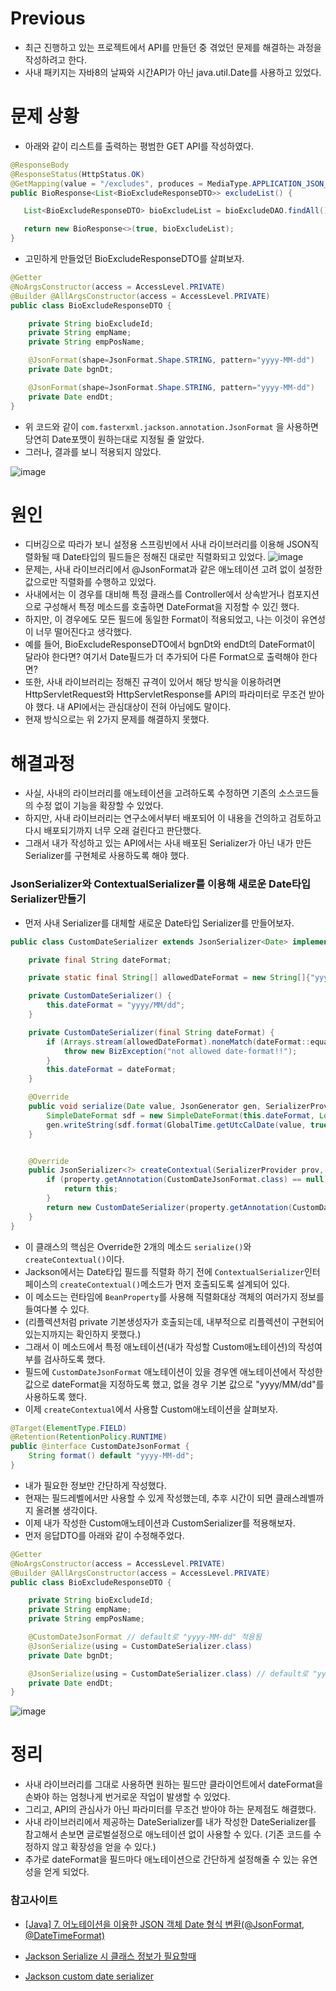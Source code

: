 # Previous
* 최근 진행하고 있는 프로젝트에서 API를 만들던 중 겪었던 문제를 해결하는 과정을 작성하려고 한다.
* 사내 패키지는 자바8의 날짜와 시간API가 아닌 java.util.Date를 사용하고 있었다.

# 문제 상황
* 아래와 같이 리스트를 출력하는 평범한 GET API를 작성하였다.
```java
@ResponseBody
@ResponseStatus(HttpStatus.OK)
@GetMapping(value = "/excludes", produces = MediaType.APPLICATION_JSON_VALUE)
public BioResponse<List<BioExcludeResponseDTO>> excludeList() {

   List<BioExcludeResponseDTO> bioExcludeList = bioExcludeDAO.findAll();

   return new BioResponse<>(true, bioExcludeList);
}
```
* 고민하게 만들었던 BioExcludeResponseDTO를 살펴보자.
```java
@Getter
@NoArgsConstructor(access = AccessLevel.PRIVATE)
@Builder @AllArgsConstructor(access = AccessLevel.PRIVATE)
public class BioExcludeResponseDTO {

    private String bioExcludeId;
    private String empName;
    private String empPosName;

    @JsonFormat(shape=JsonFormat.Shape.STRING, pattern="yyyy-MM-dd")
    private Date bgnDt;

    @JsonFormat(shape=JsonFormat.Shape.STRING, pattern="yyyy-MM-dd")
    private Date endDt;
}
```
* 위 코드와 같이 `com.fasterxml.jackson.annotation.JsonFormat` 을 사용하면 당연히 Date포맷이 원하는대로 지정될 줄 알았다.
* 그러나, 결과를 보니 적용되지 않았다.

![image](https://user-images.githubusercontent.com/39439576/236819770-811df5d8-8c0f-492d-9c26-1be9030e762a.png)

# 원인
* 디버깅으로 따라가 보니 설정용 스프링빈에서 사내 라이브러리를 이용해 JSON직렬화될 때 Date타입의 필드들은 정해진 대로만 직렬화되고 있었다.
![image](https://user-images.githubusercontent.com/39439576/236823847-f788be4f-2340-42c3-b040-c42de94e85a0.png)
* 문제는, 사내 라이브러리에서 @JsonFormat과 같은 애노테이션 고려 없이 설정한 값으로만 직렬화를 수행하고 있었다.
* 사내에서는 이 경우를 대비해 특정 클래스를 Controller에서 상속받거나 컴포지션으로 구성해서 특정 메소드를 호출하면 DateFormat을 지정할 수 있긴 했다.
* 하지만, 이 경우에도 모든 필드에 동일한 Format이 적용되었고, 나는 이것이 유연성이 너무 떨어진다고 생각했다.
* 예를 들어, BioExcludeResponseDTO에서 bgnDt와 endDt의 DateFormat이 달라야 한다면? 여기서 Date필드가 더 추가되어 다른 Format으로 출력해야 한다면?
* 또한, 사내 라이브러리는 정해진 규격이 있어서 해당 방식을 이용하려면 HttpServletRequest와 HttpServletResponse를 API의 파라미터로 무조건 받아야 했다. 내 API에서는 관심대상이 전혀 아님에도 말이다.
* 현재 방식으로는 위 2가지 문제를 해결하지 못했다.

# 해결과정
* 사실, 사내의 라이브러리를 애노테이션을 고려하도록 수정하면 기존의 소스코드들의 수정 없이 기능을 확장할 수 있었다.
* 하지만, 사내 라이브러리는 연구소에서부터 배포되어 이 내용을 건의하고 검토하고 다시 배포되기까지 너무 오래 걸린다고 판단했다.
* 그래서 내가 작성하고 있는 API에서는 사내 배포된 Serializer가 아닌 내가 만든 Serializer를 구현체로 사용하도록 해야 했다.

### JsonSerializer와 ContextualSerializer를 이용해 새로운 Date타입 Serializer만들기
* 먼저 사내 Serializer를 대체할 새로운 Date타입 Serializer를 만들어보자.
```java
public class CustomDateSerializer extends JsonSerializer<Date> implements ContextualSerializer {

    private final String dateFormat;

    private static final String[] allowedDateFormat = new String[]{"yyyy-MM-dd HH:mm:ss", "yyyy-MM-dd'T'HH:mm:ss", "yyyy-MM-dd'T'HH:mm:ss.SSSZ", "yyyy-MM-dd HH:mm", "yyyy-MM-dd HH", "yyyy-MM-dd"};

    private CustomDateSerializer() {
        this.dateFormat = "yyyy/MM/dd";
    }

    private CustomDateSerializer(final String dateFormat) {
        if (Arrays.stream(allowedDateFormat).noneMatch(dateFormat::equals)) {
            throw new BizException("not allowed date-format!!");
        }
        this.dateFormat = dateFormat;
    }

    @Override
    public void serialize(Date value, JsonGenerator gen, SerializerProvider serializers) throws IOException {
        SimpleDateFormat sdf = new SimpleDateFormat(this.dateFormat, Locale.ENGLISH);
        gen.writeString(sdf.format(GlobalTime.getUtcCalDate(value, true)));
    }


    @Override
    public JsonSerializer<?> createContextual(SerializerProvider prov, BeanProperty property) throws JsonMappingException {
        if (property.getAnnotation(CustomDateJsonFormat.class) == null) {
            return this;
        }
        return new CustomDateSerializer(property.getAnnotation(CustomDateJsonFormat.class).format());
    }
}
```
* 이 클래스의 핵심은 Override한 2개의 메소드 `serialize()`와 `createContextual()`이다.
* Jackson에서는 Date타입 필드를 직렬화 하기 전에 `ContextualSerializer`인터페이스의 `createContextual()`메소드가 먼저 호출되도록 설계되어 있다.
* 이 메소드는 런타임에 `BeanProperty`를 사용해 직렬화대상 객체의 여러가지 정보를 들여다볼 수 있다.
* (리플렉션처럼 private 기본생성자가 호출되는데, 내부적으로 리플렉션이 구현되어 있는지까지는 확인하지 못했다.)
* 그래서 이 메소드에서 특정 애노테이션(내가 작성할 Custom애노테이션)의 작성여부를 검사하도록 했다.
* 필드에 `CustomDateJsonFormat` 애노테이션이 있을 경우엔 애노테이션에서 작성한 값으로 dateFormat을 지정하도록 했고, 없을 경우 기본 값으로 "yyyy/MM/dd"를 사용하도록 했다.
* 이제 `createContextual`에서 사용할 Custom애노테이션을 살펴보자.
```java
@Target(ElementType.FIELD)
@Retention(RetentionPolicy.RUNTIME)
public @interface CustomDateJsonFormat {
    String format() default "yyyy-MM-dd";
}
```
* 내가 필요한 정보만 간단하게 작성했다.
* 현재는 필드레벨에서만 사용할 수 있게 작성했는데, 추후 시간이 되면 클래스레벨까지 올려볼 생각이다.
* 이제 내가 작성한 Custom애노테이션과 CustomSerializer를 적용해보자.
* 먼저 응답DTO를 아래와 같이 수정해주었다.
```java
@Getter
@NoArgsConstructor(access = AccessLevel.PRIVATE)
@Builder @AllArgsConstructor(access = AccessLevel.PRIVATE)
public class BioExcludeResponseDTO {

    private String bioExcludeId;
    private String empName;
    private String empPosName;

    @CustomDateJsonFormat // default로 "yyyy-MM-dd" 적용됨
    @JsonSerialize(using = CustomDateSerializer.class)
    private Date bgnDt;

    @JsonSerialize(using = CustomDateSerializer.class) // default로 "yyyy/MM/dd" 적용됨
    private Date endDt;
}
```

![image](https://user-images.githubusercontent.com/39439576/236824268-7c8e10ec-8245-41f3-98d2-33b56e4d82df.png)

# 정리
* 사내 라이브러리를 그대로 사용하면 원하는 필드만 클라이언트에서 dateFormat을 손봐야 하는 엄청나게 번거로운 작업이 발생할 수 있었다.
* 그리고, API의 관심사가 아닌 파라미터를 무조건 받아야 하는 문제점도 해결했다.
* 사내 라이브러리에서 제공하는 DateSerializer를 내가 작성한 DateSerializer를 참고해서 손보면 글로벌설정으로 애노테이션 없이 사용할 수 있다. (기존 코드를 수정하지 않고 확장성을 얻을 수 있다.)
* 추가로 dateFormat을 필드마다 애노테이션으로 간단하게 설정해줄 수 있는 유연성을 얻게 되었다.

### 참고사이트
* [[Java] 7. 어노테이션을 이용한 JSON 객체 Date 형식 변환(@JsonFormat, @DateTimeFormat)](https://linked2ev.github.io/java/2020/11/06/JAVA-7.-%EC%96%B4%EB%85%B8%ED%85%8C%EC%9D%B4%EC%85%98%EC%9D%84-%EC%9D%B4%EC%9A%A9%ED%95%9C-JSON-%EA%B0%9D%EC%B2%B4-Date-%ED%98%95%EC%8B%9D-%EB%B3%80%ED%99%98(@JsonFormat,-@DateTimeFormat)/)

* [Jackson Serialize 시 클래스 정보가 필요할때](https://multifrontgarden.tistory.com/206)

* [Jackson custom date serializer](https://stackoverflow.com/questions/27247767/jackson-custom-date-serializer)
